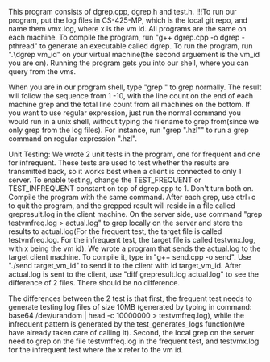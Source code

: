 This program consists of dgrep.cpp, dgrep.h and test.h.
!!!To run our program, put the log files in CS-425-MP, which is the local git repo, and name them vmx.log, where x is the vm id. 
All programs are the same on each machine. To compile the program, run "g++ dgrep.cpp -o dgrep -pthread" to generate an executable called dgrep. To run the program, run ".\dgrep vm_id" on your virtual machine(the second arguement is the vm_id you are on). Running the program gets you into our shell, where you can query from the vms.

When you are in our program shell, type "grep <text>" to grep normally. The result will follow the sequence from 1 -10, with the line count on the end of each machine grep and the total line count from all machines on the bottom. If you want to use regular expression, just run the normal command you would run in a unix shell, without typing the filename to grep from(since we only grep from the log files). For instance, run "grep ".hzl"" to run a grep command on regular expression ".hzl".

Unit Testing:
We wrote 2 unit tests in the program, one for frequent and one for infrequent. These tests are used to test whether the results are transmitted back, so it works best when a client is connected to only 1 server. To enable testing, change the TEST_FREQUENT or TEST_INFREQUENT constant on top of dgrep.cpp to 1. Don't turn both on. Compile the program with the same command. After each grep, use ctrl+c to quit the program, and the grepped result will reside in a file called grepresult.log in the client machine. On the server side, use command "grep <text> testvmfreq.log > actual.log" to grep locally on the server and store the results to actual.log(For the frequent test, the target file is called testvmfreq.log. For the infrequent test, the target file is called testvmx.log, with x being the vm id). We wrote a program that sends the actual.log to the target client machine. To compile it, type in "g++ send.cpp -o send". Use "./send target_vm_id" to send it to the client with id target_vm_id. After actual.log is sent to the client, use "diff grepresult.log actual.log" to see the difference of 2 files. There should be no difference.

The differences between the 2 test is that first, the frequent test needs to generate testing log files of size 10MB (generated by typing in command: base64 /dev/urandom | head -c 10000000 > testvmfreq.log), while the infrequent pattern is generated by the test_generates_logs function(we have already taken care of calling it). Second, the local grep on the server need to grep on the file testvmfreq.log in the frequent test, and testvmx.log for the infrequent test where the x refer to the vm id.
